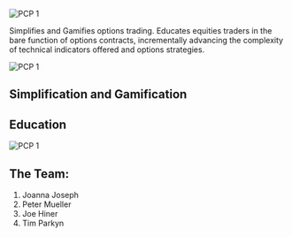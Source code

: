 ![PCP 1](https://github.com/elainefirefly/pcp/blob/master/Screen%20Shot%202017-07-11%20at%204.19.27%20PM.png)

Simplifies and Gamifies options trading. Educates equities traders in the bare function of options contracts, incrementally advancing the complexity of technical indicators offered and options strategies.

![PCP 1](https://media.giphy.com/media/LUD6a0NCOIIxi/giphy.gif)



## Simplification and Gamification
## Education



![PCP 1](https://media.giphy.com/media/wHXZVDmofu4gg/giphy.gif)

## The Team:
1. Joanna Joseph
2. Peter Mueller
3. Joe Hiner
4. Tim Parkyn





